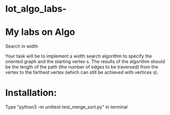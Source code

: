 # Iot_algo_labs-
<h1>My labs on Algo</h1>
<p>Search in width</p>

<p>Your task will be to implement a width search algorithm to specify the oriented graph and the starting vertex s. The results of the algorithm should be the length of the path (the number of edges to be traversed) from the vertex to the farthest vertex (which can still be achieved with vertices s).</p>

<h1>Installation:</h1>
<p>Type "python3 -m unittest test_merge_sort.py" in terminal</p>
